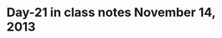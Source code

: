 Day-21 in class notes November 14, 2013
========================================================











